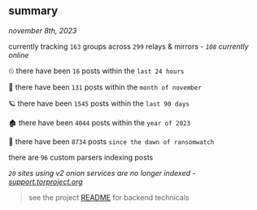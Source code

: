 
## summary
_november 8th, 2023_

currently tracking `163` groups across `299` relays & mirrors - _`108` currently online_

⏲ there have been `16` posts within the `last 24 hours`

🦈 there have been `131` posts within the `month of november`

🪐 there have been `1545` posts within the `last 90 days`

🏚 there have been `4044` posts within the `year of 2023`

🦕 there have been `8734` posts `since the dawn of ransomwatch`

there are `96` custom parsers indexing posts

_`20` sites using v2 onion services are no longer indexed - [support.torproject.org](https://support.torproject.org/onionservices/v2-deprecation/)_

> see the project [README](https://github.com/joshhighet/ransomwatch#ransomwatch--) for backend technicals
